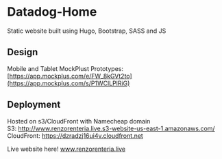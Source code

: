 # Datadog-Home
Static website built using Hugo, Bootstrap, SASS and JS

## Design
Mobile and Tablet MockPlust Prototypes:
[https://app.mockplus.com/e/FW_8kGVt2to](https://app.mockplus.com/s/P1WClLPlRiG)

## Deployment
Hosted on s3/CloudFront with Namecheap domain\
S3: http://www.renzorenteria.live.s3-website-us-east-1.amazonaws.com/ \
CloudFront: https://dzradzj16ui4v.cloudfront.net

Live website here! www.renzorenteria.live
